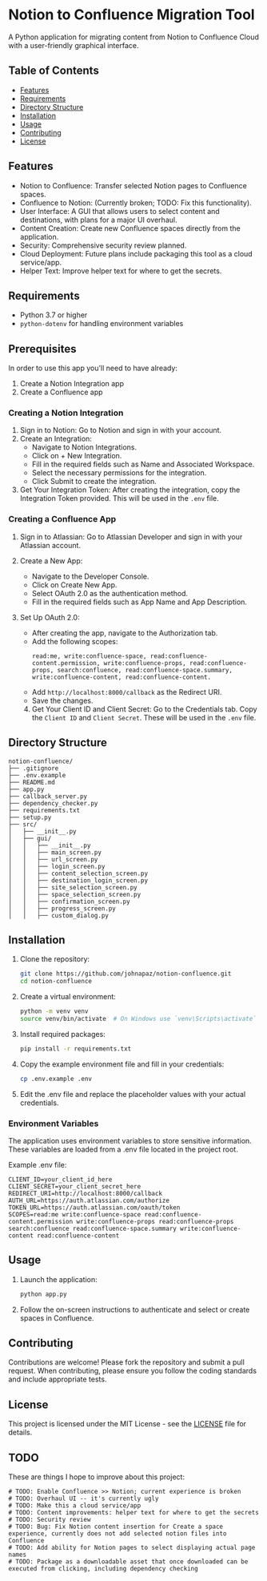 # Notion to Confluence Migration Tool

A Python application for migrating content from Notion to Confluence Cloud with a user-friendly graphical interface.

## Table of Contents
- [Features](#features)
- [Requirements](#requirements)
- [Directory Structure](#directory-structure)
- [Installation](#installation)
- [Usage](#usage)
- [Contributing](#contributing)
- [License](#license)

## Features
- Notion to Confluence: Transfer selected Notion pages to Confluence spaces.
- Confluence to Notion: (Currently broken; TODO: Fix this functionality).
- User Interface: A GUI that allows users to select content and destinations, with plans for a major UI overhaul.
- Content Creation: Create new Confluence spaces directly from the application.
- Security: Comprehensive security review planned.
- Cloud Deployment: Future plans include packaging this tool as a cloud service/app.
- Helper Text: Improve helper text for where to get the secrets.

## Requirements
- Python 3.7 or higher
- `python-dotenv` for handling environment variables

## Prerequisites
In order to use this app you'll need to have already:
1. Create a Notion Integration app
2. Create a Confluence app

### Creating a Notion Integration
1. Sign in to Notion: Go to Notion and sign in with your account.
2. Create an Integration:
    - Navigate to Notion Integrations.
    - Click on + New Integration. 
    - Fill in the required fields such as Name and Associated Workspace.
    - Select the necessary permissions for the integration.
    - Click Submit to create the integration.
3. Get Your Integration Token: After creating the integration, copy the Integration Token provided. This will be used in the `.env` file.

### Creating a Confluence App
1. Sign in to Atlassian: Go to Atlassian Developer and sign in with your Atlassian account.
2. Create a New App: 
    - Navigate to the Developer Console.
    - Click on Create New App.
    - Select OAuth 2.0 as the authentication method.
    - Fill in the required fields such as App Name and App Description.
3. Set Up OAuth 2.0:
    - After creating the app, navigate to the Authorization tab.
    - Add the following scopes: 
        ``` 
        read:me, write:confluence-space, read:confluence-content.permission, write:confluence-props, read:confluence-props, search:confluence, read:confluence-space.summary, write:confluence-content, read:confluence-content.
        ```
    - Add `http://localhost:8000/callback` as the Redirect URI.
    - Save the changes.
    
    4. Get Your Client ID and Client Secret: Go to the Credentials tab. Copy the `Client ID` and `Client Secret`. These will be used in the `.env` file.

## Directory Structure
```
notion-confluence/
├── .gitignore
├── .env.example
├── README.md
├── app.py
├── callback_server.py
├── dependency_checker.py
├── requirements.txt
├── setup.py
├── src/
│   ├── __init__.py
│   ├── gui/
│   │   ├── __init__.py
│   │   ├── main_screen.py
│   │   ├── url_screen.py
│   │   ├── login_screen.py
│   │   ├── content_selection_screen.py
│   │   ├── destination_login_screen.py
│   │   ├── site_selection_screen.py
│   │   ├── space_selection_screen.py
│   │   ├── confirmation_screen.py
│   │   ├── progress_screen.py
│   │   ├── custom_dialog.py
```

## Installation
1. Clone the repository:
   ```bash
   git clone https://github.com/johnapaz/notion-confluence.git
   cd notion-confluence 
   ```
2. Create a virtual environment:
    ```bash
    python -m venv venv
    source venv/bin/activate  # On Windows use `venv\Scripts\activate`
    ```

3. Install required packages:
    ```bash
    pip install -r requirements.txt
    ```

4. Copy the example environment file and fill in your credentials:
    ```bash
    cp .env.example .env
    ```

5. Edit the .env file and replace the placeholder values with your actual credentials.

### Environment Variables
The application uses environment variables to store sensitive information. These variables are loaded from a .env file located in the project root.

Example .env file:
```
CLIENT_ID=your_client_id_here
CLIENT_SECRET=your_client_secret_here
REDIRECT_URI=http://localhost:8000/callback
AUTH_URL=https://auth.atlassian.com/authorize
TOKEN_URL=https://auth.atlassian.com/oauth/token
SCOPES=read:me write:confluence-space read:confluence-content.permission write:confluence-props read:confluence-props search:confluence read:confluence-space.summary write:confluence-content read:confluence-content
```

## Usage
1. Launch the application:
    ```bash
    python app.py
    ```

2. Follow the on-screen instructions to authenticate and select or create spaces in Confluence.

## Contributing
Contributions are welcome! Please fork the repository and submit a pull request. When contributing, please ensure you follow the coding standards and include appropriate tests.

## License
This project is licensed under the MIT License - see the [LICENSE](LICENSE) file for details.

## TODO
These are things I hope to improve about this project:

```
# TODO: Enable Confluence >> Notion; current experience is broken
# TODO: Overhaul UI -- it's currently ugly
# TODO: Make this a cloud service/app
# TODO: Content improvements: helper text for where to get the secrets
# TODO: Security review
# TODO: Bug: Fix Notion content insertion for Create a space experience, currently does not add selected notion files into Confluence
# TODO: Add ability for Notion pages to select displaying actual page names
# TODO: Package as a downloadable asset that once downloaded can be executed from clicking, including dependency checking
```
